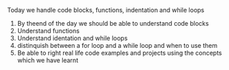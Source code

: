 Today we handle code blocks, functions, indentation and while loops
1. By theend of the day we should be able to understand code blocks
2. Understand functions
3. Understand identation and while loops
4. distinquish between a for loop and a while loop and when to use them
5. Be able to right real life code examples and projects using the concepts which we have learnt
